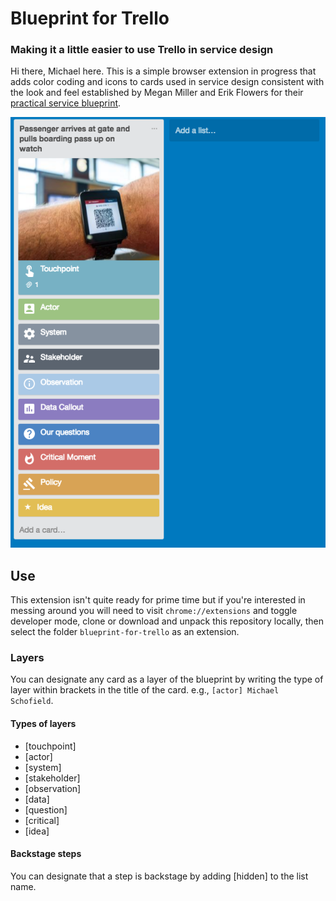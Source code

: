 # Blueprint for Trello

### Making it a little easier to use Trello in service design
Hi there, Michael here. This is a simple browser extension in progress that
adds color coding and icons to cards used in service design
consistent with the look and feel established by Megan Miller and Erik Flowers
for their [practical service blueprint](http://www.practicalservicedesign.com/the-guide).

![A screenshot of a color-coded list](/images/screenshot.png?raw=true)

## Use
This extension isn't quite ready for prime time but if you're interested in
messing around you will need to visit `chrome://extensions` and toggle
developer mode, clone or download and unpack this repository locally, then
select the folder `blueprint-for-trello` as an extension.

### Layers
You can designate any card as a layer of the blueprint by writing the type
of layer within brackets in the title of the card. e.g., `[actor] Michael Schofield`.

#### Types of layers
* [touchpoint]
* [actor]
* [system]
* [stakeholder]
* [observation]
* [data]
* [question]
* [critical]
* [idea]

#### Backstage steps
You can designate that a step is backstage by adding [hidden] to the list name.